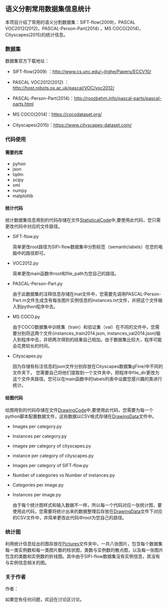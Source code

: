 ## 语义分割常用数据集信息统计

本项目介绍了常用的语义分割数据集：SIFT-flow(2009)，PASCAL VOC2012(2012)，PASCAL-Person-Part(2014) ，MS COCO(2014)，Cityscapes(2015)的统计信息。

### 数据集

数据集官方下载地址：

* SIFT-flow(2009) ：http://www.cs.unc.edu/~jtighe/Papers/ECCV10/

- PASCAL VOC2012(2012) ：http://host.robots.ox.ac.uk/pascal/VOC/voc2012/
- PASCAL-Person-Part(2014)：http://roozbehm.info/pascal-parts/pascal-parts.html

- MS COCO(2014)：https://cocodataset.org/

- Cityscapes(2015)：https://www.cityscapes-dataset.com/

###  代码使用

#### 需要的库

- pyhon
- json
- tqdm
- scipy
- xml
- numpy
- matplotlib

#### 统计代码

统计数据集信息用到的代码存储在文件[StatisticalCode](地址)中,要使用此代码，您只需更改代码中对应的文件路径。

- SIFT-flow.py

  简单更改root路径为SIFI-flow数据集中分割标签（semanticlabels）在您的电脑中的路径即可。

- VOC2012.py

  简单更改main函数中root和file_path为您自己的路径。

- PASCAL-Person-Part.py

  由于此数据集的注释信息存储在mat文件中，您需要先调用PASCAL-Person-Part.m文件生成含有每张图片实例信息的instances.txt文件，并把这个文件输入到python程序中去。

- MS COCO.py

  由于COCO数据集中训练集（train）和验证集（val）在不同的文件中，您需要分别将这两个文件(instances_train2014.json, instances_val2014.json)输入到程序中去，并把两次得到的结果自己相加。由于数据集比较大，程序可能会花费较长的时间。

- Cityscapes.py

  因为存储有标注信息的json文件分别存放在Cityscapes数据集gFine/中不同的文件夹下， 您需要自己将他们提取到一个文件夹中，把程序中file_dir更改为这个文件夹路径。您可以在main函数中的labels列表中设置您感兴趣的类进行统计。

#### 绘图代码

绘图用到的代码存储在文件[DrawingCode](地址)中,要使用此代码，您需要为每一个python脚本配置数据文件，这些数据以CSV格式存储在[DrawingData]()文件中。

- Images per category.py

- Instances per category.py

- images per category of cityscapes.py

- instance per category of cityscapes.py

- Images per category of  SIFT-flow.py

- Number of categories vs Number of instances.py

- Categories per image.py

- Instances per image.py

  由于每个统计图样式和输入数据不一样，所以每一个代码对应一张统计图，要使用此代码，您需要将统计出来的数据整理后存放在[DrawingData]()文件下对应的CSV文件中，并简单更改此代码中root为您自己的路径。

### 统计图

利用统计信息绘出的图存放在[Pictures]()文件夹中，一共八张图片，包含每个数据集每一类实例数和每一类图片数的柱状图，类数与实例数的散点图，以及每一张图片包含的类数和实例数的折线图。其中由于SIFI-flow数据集没有实例信息，其没有与实例信息相关的图。

### 关于作者

作者：

如果您有任何问题，欢迎在讨论区讨论。
